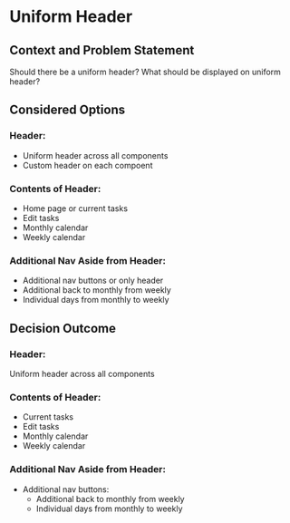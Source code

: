 # Uniform Header

## Context and Problem Statement

Should there be a uniform header?
What should be displayed on uniform header?

## Considered Options

### Header:
* Uniform header across all components
* Custom header on each compoent

### Contents of Header:
* Home page or current tasks
* Edit tasks
* Monthly calendar
* Weekly calendar

### Additional Nav Aside from Header:
* Additional nav buttons or only header
* Additional back to monthly from weekly
* Individual days from monthly to weekly
  

## Decision Outcome

### Header:
Uniform header across all components

### Contents of Header:
* Current tasks
* Edit tasks
* Monthly calendar
* Weekly calendar

### Additional Nav Aside from Header:
* Additional nav buttons:
    - Additional back to monthly from weekly
    - Individual days from monthly to weekly